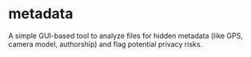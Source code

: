 # metadata
A simple GUI-based tool to analyze files for hidden metadata (like GPS, camera model, authorship) and flag potential privacy risks.

